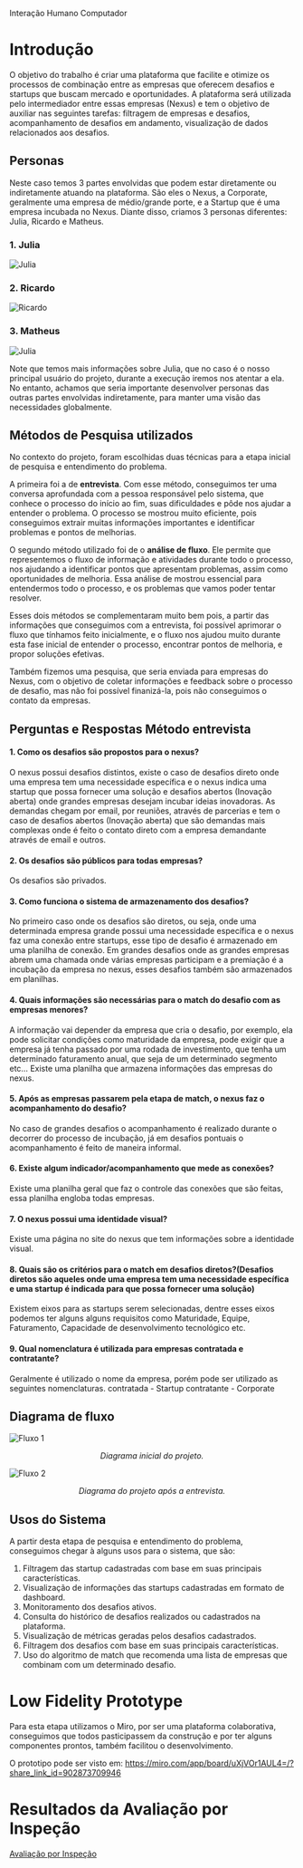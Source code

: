 Interação Humano Computador

# Introdução 

O objetivo do trabalho é criar uma plataforma que facilite e otimize os processos de combinação entre as empresas que oferecem desafios e startups que buscam mercado e oportunidades. A plataforma será utilizada pelo intermediador entre essas empresas (Nexus) e tem o objetivo de auxiliar nas seguintes tarefas: filtragem de empresas e desafios, acompanhamento de desafios em andamento, visualização de dados relacionados aos desafios.

## Personas
Neste caso temos 3 partes envolvidas que podem estar diretamente ou indiretamente atuando na plataforma. São eles o Nexus, a Corporate, geralmente uma empresa de médio/grande porte, e a Startup que é uma empresa incubada no Nexus. Diante disso, criamos 3 personas diferentes: Julia, Ricardo e Matheus.

### 1. Julia
<img src="src\img\julia_persona.png" alt="Julia">

### 2. Ricardo
<img src="src\img\matheus_persona.png" alt="Ricardo">

### 3. Matheus
<img src="src\img\ricardo_persona.png" alt="Julia">


Note que temos mais informações sobre Julia, que no caso é o nosso principal usuário do projeto, durante a execução iremos nos atentar a ela. No entanto, achamos que seria importante desenvolver personas das outras partes envolvidas indiretamente, para manter uma visão das necessidades globalmente.

## Métodos de Pesquisa utilizados

No contexto do projeto, foram escolhidas duas técnicas para a etapa inicial de pesquisa e entendimento do problema. 

A primeira foi a de **entrevista**. Com esse método, conseguimos ter uma conversa aprofundada com a pessoa responsável pelo sistema, que conhece o processo do início ao fim, suas dificuldades e pôde nos ajudar a entender o problema. 
O processo se mostrou muito eficiente, pois conseguimos extrair muitas informações importantes e identificar problemas e pontos de melhorias.

O segundo método utilizado foi de o **análise de fluxo**. Ele permite que representemos o fluxo de informação e atividades durante todo o processo, nos ajudando a identificar pontos que apresentam problemas, assim como oportunidades de melhoria.
Essa análise de mostrou essencial para entendermos todo o processo, e os problemas que vamos poder tentar resolver. 

Esses dois métodos se complementaram muito bem pois, a partir das informações que conseguimos com a entrevista, foi possível aprimorar o fluxo que tínhamos feito inicialmente, e o fluxo nos ajudou muito durante esta fase inicial de entender o processo, encontrar pontos de melhoria, e propor soluções efetivas.

Também fizemos uma pesquisa, que seria enviada para empresas do Nexus, com o objetivo de coletar informações e feedback sobre o processo de desafio, mas não foi possível finanizá-la, pois não conseguimos o contato da empresas.

## Perguntas e Respostas Método entrevista

#### 1. Como os desafios são propostos para o nexus?
O nexus possui desafios distintos, existe o caso de desafios direto onde  uma empresa tem uma necessidade específica e o nexus indica uma startup que possa fornecer uma solução e desafios abertos (Inovação aberta) onde grandes empresas desejam incubar ideias inovadoras. As demandas chegam por email, por reuniões, através de parcerias e tem o caso de desafios abertos (Inovação aberta) que são demandas mais complexas onde é feito o contato direto com a empresa demandante através de email e outros.

#### 2. Os desafios são públicos para todas empresas? 
Os desafios são privados.

#### 3. Como funciona o sistema de armazenamento dos desafios?
No primeiro caso onde os desafios são diretos, ou seja, onde uma determinada empresa grande possui uma necessidade específica e o nexus faz uma conexão entre startups, esse tipo de desafio é armazenado em uma planilha de conexão.
Em grandes desafios onde as grandes empresas abrem uma chamada onde várias empresas participam e a premiação é a incubação da empresa no nexus, esses desafios também são armazenados em planilhas.

#### 4. Quais informações são necessárias para o match do desafio com as empresas menores?
A informação vai depender da empresa que cria o desafio, por exemplo, ela pode solicitar condições como maturidade da empresa, pode exigir que a empresa já tenha passado por uma rodada de investimento, que tenha um determinado faturamento anual, que seja de um determinado segmento etc… Existe uma planilha que armazena informações das empresas do nexus.

#### 5. Após as empresas passarem pela etapa de match, o nexus faz o acompanhamento do desafio?
No caso de grandes desafios o acompanhamento é realizado durante o decorrer do processo de incubação, já em desafios pontuais o acompanhamento é feito de maneira informal.

#### 6. Existe algum indicador/acompanhamento que mede as conexões?
Existe uma planilha geral que faz o controle das conexões que são feitas, essa planilha engloba todas empresas.

#### 7. O nexus possui uma identidade visual?
Existe uma página no site do nexus que tem informações sobre a identidade visual.

#### 8. Quais são os critérios para o match em desafios diretos?(Desafios diretos são aqueles onde uma empresa tem uma necessidade específica e uma startup é indicada para que possa fornecer uma solução)
Existem eixos para as startups serem selecionadas, dentre esses eixos podemos ter alguns alguns requisitos como Maturidade, Equipe, Faturamento, Capacidade de desenvolvimento tecnológico etc.

#### 9. Qual nomenclatura é utilizada para empresas contratada e contratante?
Geralmente é utilizado o nome da empresa, porém pode ser utilizado as seguintes nomenclaturas.
contratada - Startup
contratante - Corporate

## Diagrama de fluxo

<img src="src\img\fluxo1.png" alt="Fluxo 1">
<p style="text-align: center;"><i>Diagrama inicial do projeto.</i></p>

<img src="src\img\fluxo2.png" alt="Fluxo 2">
<p style="text-align: center;"><i>Diagrama do projeto após a entrevista.</i></p>

## Usos do Sistema

A partir desta etapa de pesquisa e entendimento do problema, conseguimos chegar à alguns usos para o sistema, que são:

1. Filtragem das startup cadastradas com base em suas principais características.
2. Visualização de informações das startups cadastradas em formato de dashboard. 
3. Monitoramento dos desafios ativos.
4. Consulta do histórico de desafios realizados ou cadastrados na plataforma.
5. Visualização de métricas geradas pelos desafios cadastrados.
6. Filtragem dos desafios com base em suas principais características. 
1. Uso do algoritmo de match que recomenda uma lista de empresas que combinam com um determinado desafio.

# Low Fidelity Prototype

Para esta etapa utilizamos o Miro, por ser uma plataforma colaborativa, conseguimos que todos pasticipassem da construção e por ter alguns componentes prontos, também facilitou o desenvolvimento.

O prototipo pode ser visto em: <https://miro.com/app/board/uXjVOr1AUL4=/?share_link_id=902873709946>


# Resultados da Avaliação por Inspeção

[Avaliação por Inspeção](avaliacaoInspecao.md)